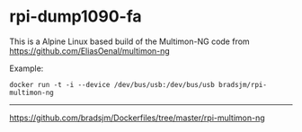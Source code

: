 # rpi-dump1090-fa
This is a Alpine Linux based build of the Multimon-NG code from https://github.com/EliasOenal/multimon-ng

Example:
```
docker run -t -i --device /dev/bus/usb:/dev/bus/usb bradsjm/rpi-multimon-ng
```

---
https://github.com/bradsjm/Dockerfiles/tree/master/rpi-multimon-ng